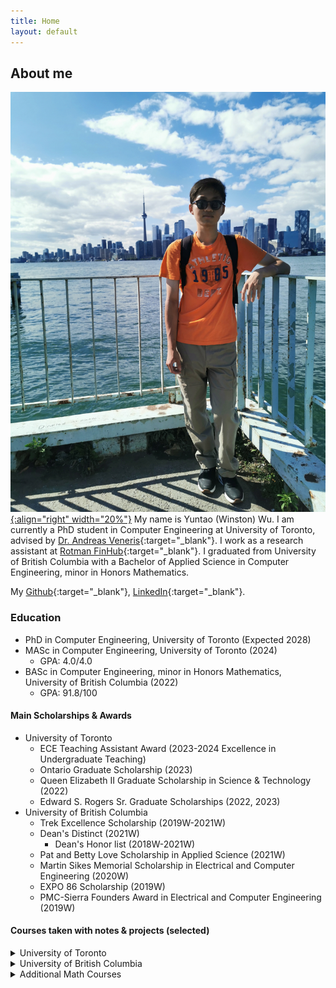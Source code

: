 ```yaml
---
title: Home
layout: default
---
```


## About me

[![profile img](./img/img1.jpg){:align="right" width="20%"}](./img/img2.jpg)
My name is Yuntao (Winston) Wu. I am currently a PhD student in Computer Engineering at University of Toronto, advised by [Dr. Andreas Veneris](https://www.eecg.utoronto.ca/~veneris/AndreasVeneris.htm){:target="_blank"}. I work as a research assistant at [Rotman FinHub](https://www.rotman.utoronto.ca/FacultyAndResearch/ResearchCentres/FinHub){:target="_blank"}. I graduated from University of British Columbia with a Bachelor of Applied Science in Computer Engineering, minor in Honors Mathematics.
<br clear="left"/>

My [<i class="fa-brands fa-github"></i> Github](https://github.com/yuntaowu2000){:target="_blank"}, [<i class="fa-brands fa-linkedin"></i> LinkedIn](https://www.linkedin.com/in/yuntaowu936a3b179){:target="_blank"}.

### <i class="fa-solid fa-graduation-cap"></i> Education 
- PhD in Computer Engineering, University of Toronto (Expected 2028)
- MASc in Computer Engineering, University of Toronto (2024)
  - GPA: 4.0/4.0
- BASc in Computer Engineering, minor in Honors Mathematics, University of British Columbia (2022)
  - GPA: 91.8/100

#### <i class="fa-solid fa-award"></i> Main Scholarships & Awards
- University of Toronto
  - ECE Teaching Assistant Award (2023-2024 Excellence in Undergraduate Teaching)
  - Ontario Graduate Scholarship (2023)
  - Queen Elizabeth II Graduate Scholarship in Science & Technology (2022)
  - Edward S. Rogers Sr. Graduate Scholarships (2022, 2023)
- University of British Columbia
  - Trek Excellence Scholarship (2019W-2021W)
  - Dean's Distinct (2021W)
    - Dean's Honor list (2018W-2021W)
  - Pat and Betty Love Scholarship in Applied Science (2021W)
  - Martin Sikes Memorial Scholarship in Electrical and Computer Engineering (2020W)
  - EXPO 86 Scholarship (2019W)
  - PMC-Sierra Founders Award in Electrical and Computer Engineering (2019W)

#### <i class="fa-solid fa-book"></i> Courses taken with notes & projects (selected)
<details>
    <summary>University of Toronto</summary>
<ul>
<li>CSC 2125 Blockchain Technology (A+) <a href="notes/CSC2125_Project_Report.pdf" target="_blank">[Course project]</a></li>
<li>CSC 2401 Introduction to Computational Complexity (B+) <a href="notes/CSC2401.pdf" target="_blank">[Notes]</a></li>
<li>CSC 2511 Natural Language Computing (A+) <a href="https://www.cs.toronto.edu/~raeidsaqur/csc401/" target="_blank">[Course website]</a></li>
<li>ECE 1505 Convex Optimization (A) <a href="notes/ECE1505.pdf" target="_blank">[Notes]</a></li>
<li>ECE 1657 Game Theory and Evolutionary Games (A+) <a href="notes/ECE1657.pdf" target="_blank">[Notes]</a> <a href="https://github.com/yuntaowu2000/RL-training" target="_blank">[Course project]</a></li>
<li>ECE 1762 Algorithms and Data Structures (A+) <a href="notes/ECE1762.pdf" target="_blank">[Notes]</a></li>
</ul>


Audited courses:  
<ul>
<li>MAT 1856 Introduction to Mathematical Finance <a href="notes/MAT1856.pdf" target="_blank">[Notes]</a></li>
<li>CSC 2429 Introduction to Quantum Information <a href="notes/CSC2429.pdf" target="_blank">[Notes]</a></li>
<li>MAT 315 Introduction to Number Theory <a href="notes/MAT315.pdf" target="_blank">[Notes]</a></li>
<li>ECO 358 Financial Economics <a href="notes/ECO358.pdf" target="_blank">[Notes]</a></li>
</ul>
</details>

<details>
    <summary>University of British Columbia</summary>
<div class="alert alert-warning" role="alert"><i class="fa fa-warning"></i> <strong>Note: </strong>The format of notes may vary from year to year as I organized them. Not all courses/notes I have taken are included here. The course contents might have changed from the year I took them.</div>
<br />

<ul>
<li><strong>ECE/CS:</strong>
<ul>
  <li>ELEC 201 Circuit Analysis I (A+) <a href="notes/ELEC201.pdf" target="_blank">[Notes]</a></li>
  <li>CPEN 221 Principles of Software Construction (A) <a href="notes/CPEN221.pdf" target="_blank">[Notes]</a></li>
  <li>CPSC 221 Basic Algorithms and Data Structures (A+) <a href="notes/CPSC221.pdf" target="_blank">[Notes]</a></li>
  <li>CPSC 261 Basics of Computer Systems (A+) <a href="notes/CPSC261.pdf" target="_blank">[Notes]</a></li>
  <li>CPEN 321 Software Engineering (A)  <a href="notes/CPEN321.pdf" target="_blank">[Notes]</a> <a href="https://github.com/yuntaowu2000/CPEN321-Quizzical" target="_blank">[Course Project]</a></li>
  <li>CPEN 331 Operating System (A+)
    <ul>
      <li>OS161</li>
      <li><a href="https://people.ece.ubc.ca/~os161/class-site/calendar.html" target="_blank">[Course website]</a></li>
    </ul>
  </li>
  <li>CPSC 314 Computer Graphics (A+) <a href="notes/CPSC314.pdf" target="_blank">[Notes]</a></li>
  <li>ELEC 331 Computer Communications (A+) <a href="notes/ELEC331.pdf" target="_blank">[Notes]</a></li>
  <li>CPEN 400D Deep Learning (A+)
    <ul>
      <li>Deep Neural Networks, CNN, RNN, NLP using TensorFlow.</li>
      <li><a href="notes/CPEN400D.pdf" target="_blank">[Notes]</a></li>
    </ul>
  </li>
  <li>CPEN 400P Program Analysis (A+)
    <ul>
      <li>Static & dynamic anlysis of programs.</li>
      <li>LLVM, KLEE, AFL.</li>
      <li><a href="https://github.com/ubc-cpen400p-21w/classroom" target="_blank">[Assignments (no solution)]</a></li>
    </ul>
  </li>
  <li>CPSC 425 Computer Vision (A+)
    <ul>
      <li>Image filtering, sampling, classification.</li>
      <li>Object/edge detection. Object recognition.</li>
      <li><a href="notes/CPSC425.pdf" target="_blank">[Notes]</a></li>
    </ul>
  </li>
  <li>ELEC 400M Machine Learning (A+)
    <ul>
      <li>Regression, SVM, Decision Trees, PCA, Deep Learning and CNN using PyTorch.</li>
      <li><a href="https://github.com/yuntaowu2000/400m-final-project" target="_blank">[Final project]</a></li>
    </ul>
  </li>
  <li>EECE 571S Introduction to Quantum Computing (A+)
    <ul>
      <li>Graduate level course taken as an undergraduate student.</li>
      <li>Fundamentals of quantum computing & quantum algorithms.</li>
      <li>Deutsch's problem, QFT, Phase Estimation, Grover's algorithm.</li>
      <li>Error correction.</li>
      <li><a href="notes/EECE571S.pdf" target="_blank">[Notes]</a></li>
    </ul>
  </li>
</ul>
</li>
<li><strong>MATH:</strong>
<ul>
  <li> Calculus
    <ul>
      <li>MATH 100: Differential Calculus (A+)</li>
      <li>MATH 121: Honours Integral Calculus (A+)</li>
      <li>MATH 253: Multivariable Calculus (A+)</li>
      <li>MATH 317: Calculus IV (Vector) (A+)</li>
      <li><a href="notes/MATH-Calculus.pdf" target="_blank">[Notes]</a></li>
    </ul>
  </li>
  <li>MATH 152 Linear Systems (A+) <a href="notes/MATH152.pdf" target="_blank">[Notes]</a></li>
  <li>MATH 220 Mathematical Proof (A+) <a href="notes/MATH220.pdf" target="_blank">[Notes]</a></li>
  <li>MATH 300/301 Complex Variables and Applied Analysis (A+)
    <ul>
      <li>Calculus of Complex variables, Residue Calculus.</li>
      <li>Conformal mapping, Asymptotic Evaluation of Integrals.</li>
      <li><a href="notes/MATH300-301.pdf" target="_blank">[Notes]</a></li>
    </ul>
  </li>
  <li>MATH 316 Elementary Differential Equations II (PDEs) (A+) <a href="notes/MATH316.pdf" target="_blank">[Notes]</a></li>
  <li>MATH 318 Introduction to Probability (A+) <a href="notes/MATH318.pdf" target="_blank">[Notes]</a></li>
  <li>MATH 340 Introduction to Linear Programming (A+) <a href="notes/MATH340.pdf" target="_blank">[Notes]</a></li>
  <li>MATH 345 Applied Nonlinear Dynamics and Chaos (A+) <a href="notes/MATH345.pdf" target="_blank">[Notes]</a></li>
  <li>MATH 424 Classical Differential Geometry (A) <a href="notes/MATH424.pdf" target="_blank">[Notes]</a></li>
</ul>
</li>
<li><strong>PHYS:</strong>
<ul>
  <li> First Year
    <ul>
      <li>PHYS 157: Introductory Physics for Engineers I (Thermodynamics & Waves) (A+)</li>
      <li>PHYS 158: Introductory Physics for Engineers II (Electricity & magnetism) (A+)</li>
      <li>PHYS 170: Mechanics (A+)</li>
      <li><a href="notes/PHYS-firstyear.pdf" target="_blank">[Notes]</a></li>
    </ul>
  </li>
  <li>PHYS 250 Introduction to Modern Physics (A+) <a href="notes/PHYS250.pdf" target="_blank">[Notes]</a></li>
  <li>PHYS 304 Introduction to Quantum Mechanics (A+) <a href="notes/PHYS304.pdf" target="_blank">[Notes]</a></li>
</ul>
</li>
<li><strong>MISC:</strong>
<ul>
  <li>CHEM 154 Chemistry for Engineering (A+) <a href="notes/CHEM154.pdf" target="_blank">[Notes]</a></li>
  <li>CIVL 250 Engineering and Sustainable Development (A+) <a href="notes/CIVL250.pdf" target="_blank">[Notes]</a></li>
  <li>ECON 311 Principles of Macroeconomics (A+) <a href="notes/ECON311.pdf" target="_blank">[Notes]</a></li>
  <li>CPEN 481 Economic Analysis of Engineering Projects (A) <a href="notes/CPEN481.pdf" target="_blank">[Notes]</a></li>
  <li>CHIN 474 Later Classical Chinese Poetry (Intensive) (A)
    <ul>
      <li><a href="notes/CHIN474.pdf" target="_blank">[Notes]</a> (Chinese only)</li>
      <li><a href="notes/CHIN474-final.pdf" target="_blank">[Course project]</a> (Chinese only)</li>
    </ul>
  </li>
</ul>
</li>
</ul>
</details>

<details>
    <summary>Additional Math Courses</summary>

<ul>
<li>Analysis <a href="notes/Analysis.pdf" target="_blank">[Notes]</a></li>
<li>Functional Analysis <a href="notes/Functional-Analysis.pdf" target="_blank">[Notes]</a></li>
<li>Differential Forms <a href="notes/Differential-Forms.pdf" target="_blank">[Notes]</a></li>
<li>Algebra <a href="notes/Algebra.pdf" target="_blank">[Notes]</a></li>
</ul>
</details>